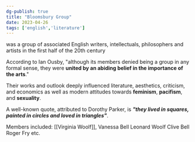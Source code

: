 ```yaml
---
dg-publish: true
title: "Bloomsbury Group"
date: 2023-04-26
tags: ['english','literature']
---
```


was a group of associated English writers, intellectuals, philosophers and artists in the first half of the 20th century

According to Ian Ousby, "although its members denied being a group in any formal sense, they were **united by an abiding belief in the importance of the arts**."

Their works and outlook deeply influenced literature, aesthetics, criticism, and economics as well as modern attitudes towards **feminism**, **pacifism**, and **sexuality**. 

A well-known quote, attributed to Dorothy Parker, is ***"they lived in squares, painted in circles and loved in triangles"***.

Members included:
[[Virginia Woolf]],
Vanessa Bell 
Leonard Woolf 
Clive Bell
Roger Fry
etc. 